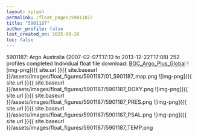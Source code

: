 ```yaml
---
layout: splash
permalink: /float_pages/5901187/
title: "5901187"
author_profile: false
last_created_on: 2025-09-26
toc: false
---
```

 
5901187: Argo Australia (2007-02-07T17:13 to 2013-12-22T17:08)
252 profiles completed
Individual float file download: [BGC_Argo_Plus_Global](https://ftp.soest.hawaii.edu/bgc_argo_plus/Individual_Floats/outliers_removed/5901187_Sprof_processed.nc)
![img-png]({{ site.url }}{{ site.baseurl }}/assets/images/float_figures/5901187/01_5901187_map.png
![img-png]({{ site.url }}{{ site.baseurl }}/assets/images/float_figures/5901187/5901187_DOXY.png
![img-png]({{ site.url }}{{ site.baseurl }}/assets/images/float_figures/5901187/5901187_PRES.png
![img-png]({{ site.url }}{{ site.baseurl }}/assets/images/float_figures/5901187/5901187_PSAL.png
![img-png]({{ site.url }}{{ site.baseurl }}/assets/images/float_figures/5901187/5901187_TEMP.png
